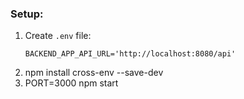 ### Setup:
1. Create `.env` file:
    ```
    BACKEND_APP_API_URL='http://localhost:8080/api'
    ```
2. npm install cross-env --save-dev
3. PORT=3000 npm start

